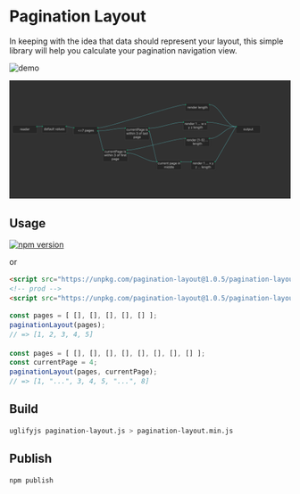 # Pagination Layout

In keeping with the idea that data should represent your layout, this simple library will help you calculate your pagination navigation view.

![demo](https://s3.amazonaws.com/cdn.kyleparisi.com/pagination-calculation.gif)

![network](/network.png)

## Usage

[![npm version](https://badge.fury.io/js/pagination-layout.svg)](https://badge.fury.io/js/pagination-layout)

or

```html
<script src="https://unpkg.com/pagination-layout@1.0.5/pagination-layout.js"></script>
<!-- prod -->
<script src="https://unpkg.com/pagination-layout@1.0.5/pagination-layout.min.js"></script>
```

```javascript
const pages = [ [], [], [], [], [] ];
paginationLayout(pages);
// => [1, 2, 3, 4, 5]

const pages = [ [], [], [], [], [], [], [], [] ];
const currentPage = 4;
paginationLayout(pages, currentPage);
// => [1, "...", 3, 4, 5, "...", 8]
```

## Build

```bash
uglifyjs pagination-layout.js > pagination-layout.min.js
```

## Publish

```bash
npm publish
```
